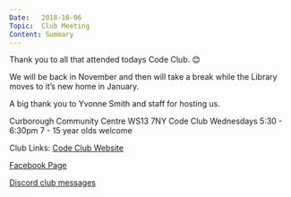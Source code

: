 ```yaml
---
Date:   2018-10-06
Topic:  Club Meeting
Content: Summary
---
```

Thank you to all that attended todays Code Club. 😊 

We will be back in November and then will take a break while the Library moves to it’s new home in January. 

A big thank you to Yvonne Smith and staff for hosting us.

Curborough Community Centre
WS13 7NY
Code Club
Wednesdays 5:30 - 6:30pm
7 - 15 year olds welcome

Club Links:
[Code Club Website](https://lichfield-code-club.github.io/)

[Facebook Page](https://www.facebook.com/LichfieldCoders)

[Discord club messages](https://discord.gg/szz6xGK)
